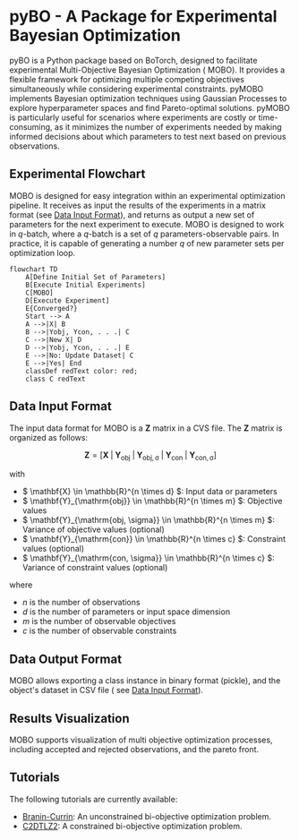 # pyBO - A Package for Experimental Bayesian Optimization

pyBO is a Python package based on BoTorch, designed to facilitate experimental Multi-Objective Bayesian Optimization (
MOBO). It provides a flexible framework for optimizing multiple competing objectives simultaneously while considering experimental
constraints. pyMOBO implements Bayesian optimization techniques using Gaussian Processes to explore
hyperparameter spaces and find Pareto-optimal solutions. pyMOBO is particularly useful for scenarios where experiments
are costly or time-consuming, as it minimizes the number of experiments needed by making informed decisions about which
parameters to test next based on previous observations.

## Experimental Flowchart

MOBO is designed for easy integration within an experimental optimization pipeline. It receives as input the results of
the experiments in a matrix format (see [Data Input Format](#data-input-format)), and returns as output a new set of
parameters for the next experiment to execute.
MOBO is designed to work in $q$-batch, where a $q$-batch is a set of $q$ parameters-observable pairs. In practice, it is
capable of generating a number $q$ of new parameter sets per optimization loop.

```mermaid
flowchart TD
    A[Define Initial Set of Parameters]
    B[Execute Initial Experiments]
    C[MOBO]
    D[Execute Experiment]
    E{Converged?}
    Start --> A
    A -->|X| B
    B -->|Yobj, Ycon, . . .| C
    C -->|New X| D
    D -->|Yobj, Ycon, . . .| E
    E -->|No: Update Dataset| C
    E -->|Yes| End
    classDef redText color: red;
    class C redText

```

## Data Input Format

The input data format for MOBO is a $\mathbf{Z}$ matrix in a CVS file. The $\mathbf{Z}$ matrix is organized as follows:

$$
\mathbf{Z} = \left[ \mathbf{X} \; \middle| \; \mathbf{Y}_{\mathrm{obj}} \; \middle| \; \mathbf{Y}_{\mathrm{obj, \sigma}} \; \middle| \; \mathbf{Y}_{\text{con}} \; \middle| \; \mathbf{Y}_{\mathrm{con, \sigma}} \right]
$$

with

- $ \mathbf{X} \in \mathbb{R}^{n \times d} $: Input data or parameters
- $ \mathbf{Y}_{\mathrm{obj}} \in \mathbb{R}^{n \times m} $: Objective values
- $ \mathbf{Y}_{\mathrm{obj, \sigma}} \in \mathbb{R}^{n \times m} $: Variance of objective values (optional)
- $ \mathbf{Y}_{\mathrm{con}} \in \mathbb{R}^{n \times c} $: Constraint values (optional)
- $ \mathbf{Y}_{\mathrm{con, \sigma}} \in \mathbb{R}^{n \times c} $: Variance of constraint values (optional)

where

- $n$ is the number of observations
- $d$ is the number of parameters or input space dimension
- $m$ is the number of observable objectives
- $c$ is the number of observable constraints

## Data Output Format

MOBO allows exporting a class instance in binary format (pickle), and the object's dataset in CSV file (
see [Data Input Format](#data-input-format)).

## Results Visualization

MOBO supports visualization of multi objective optimization processes, including accepted and rejected observations, and
the pareto front.

## Tutorials

The following tutorials are currently available:

- [Branin-Currin](test/unconstrained_BraninCurrin.py): An unconstrained bi-objective optimization problem.
- [C2DTLZ2](test/constrained_C2DTLZ2.py): A constrained bi-objective optimization problem.
